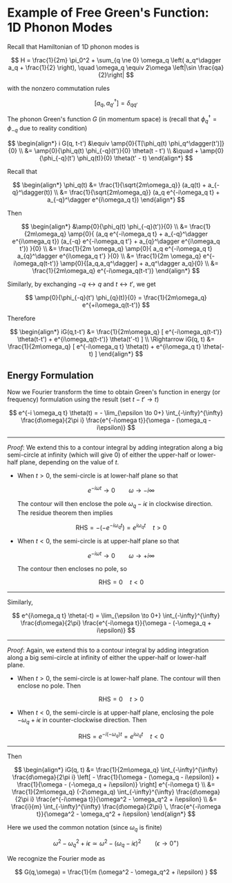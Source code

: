 # Example of Free Green's Function: <br>1D Phonon Modes

Recall that Hamiltonian of 1D phonon modes is

$$
H = \frac{1}{2m} \pi_0^2 + \sum_{q \ne 0} 
\omega_q \left(
    a_q^\dagger a_q
    + \frac{1}{2}
\right), \quad
\omega_q \equiv 2\omega \left|\sin \frac{qa}{2}\right|
$$

with the nonzero commutation rules

$$
[a_q, a^\dagger_{q'}] = \delta_{q q'}
$$

The phonon Green's function $G$ (in momentum space) is (recall that $\phi_q^\dagger = \phi_{-q}$ due to reality condition)

$$
\begin{align*}
    i G(q, t-t') 
    &\equiv \amp{0}{T[\phi_q(t) \phi_q^\dagger(t')]}{0}
    \\
    &= \amp{0}{\phi_q(t) \phi_{-q}(t')}{0} \theta(t - t')
    \\ &\quad
    + \amp{0}{\phi_{-q}(t') \phi_q(t)}{0} \theta(t' - t)
\end{align*}
$$

Recall that

$$
\begin{align*}
    \phi_q(t) &= \frac{1}{\sqrt{2m\omega_q}} 
    (a_q(t) + a_{-q}^\dagger(t))
    \\
    &= \frac{1}{\sqrt{2m\omega_q}} 
    (a_q e^{-i\omega_q t} + a_{-q}^\dagger e^{i\omega_q t})
\end{align*}
$$

Then

$$
\begin{align*}
    &\amp{0}{\phi_q(t) \phi_{-q}(t')}{0}
    \\
    &= \frac{1}{2m\omega_q} \amp{0}{
        (a_q e^{-i\omega_q t} + a_{-q}^\dagger e^{i\omega_q t})
        (a_{-q} e^{-i\omega_q t'} + a_{q}^\dagger e^{i\omega_q t'})
    }{0}
    \\
    &= \frac{1}{2m \omega_q} \amp{0}{
        a_q e^{-i\omega_q t} a_{q}^\dagger e^{i\omega_q t'}
    }{0}
    \\
    &= \frac{1}{2m \omega_q} e^{-i\omega_q(t-t')}
    \amp{0}{[a_q,a_q^\dagger] + a_q^\dagger a_q}{0}
    \\
    &= \frac{1}{2m\omega_q} e^{-i\omega_q(t-t')}
\end{align*}
$$

Similarly, by exchanging $-q \leftrightarrow q$ and $t \leftrightarrow t'$, we get

$$
\amp{0}{\phi_{-q}(t') \phi_{q}(t)}{0}
= \frac{1}{2m\omega_q} e^{+i\omega_q(t-t')}
$$

Therefore

$$
\begin{align*}
    iG(q,t-t')
    &= \frac{1}{2m\omega_q} [
        e^{-i\omega_q(t-t')} \theta(t-t')
        + e^{i\omega_q(t-t')} \theta(t'-t)
    ] \\ \Rightarrow
    iG(q, t)
    &= \frac{1}{2m\omega_q} [
        e^{-i\omega_q t} \theta(t)
        + e^{i\omega_q t} \theta(-t)
    ]
\end{align*}
$$

## Energy Formulation

Now we Fourier transform the time to obtain Green's function in energy (or frequency) formulation using the result (set $t - t' \to t$)

$$
e^{-i \omega_q t} \theta(t)
= - \lim_{\epsilon \to 0+} \int_{-\infty}^{\infty} 
\frac{d\omega}{2\pi i} 
\frac{e^{-i\omega t}}{\omega - (\omega_q - i\epsilon)}
$$

----

*Proof*: We extend this to a contour integral by adding integration along a big semi-circle at infinity (which will give 0) of either the upper-half or lower-half plane, depending on the value of $t$.

- When $t > 0$, the semi-circle is at lower-half plane so that 
    
    $$
    e^{-i\omega t} \to 0 \qquad \omega \to -i\infty
    $$

    The contour will then enclose the pole $\omega_q - i\epsilon$ in clockwise direction. The residue theorem then implies

    $$
    \text{RHS} = - (-e^{- i\omega_q t}) = e^{i\omega_q t}
    \quad t > 0
    $$

- When $t < 0$, the semi-circle is at upper-half plane so that

    $$
    e^{-i\omega t} \to 0 \qquad \omega \to +i\infty
    $$

    The contour then encloses no pole, so

    $$
    \text{RHS} = 0 \quad t < 0
    \tag*{$\blacksquare$}
    $$

----

Similarly,

$$
e^{i\omega_q t} \theta(-t)
= \lim_{\epsilon \to 0+} \int_{-\infty}^{\infty} 
\frac{d\omega}{2\pi}
\frac{e^{-i\omega t}}{\omega - (-\omega_q + i\epsilon)}
$$

----

*Proof*: Again, we extend this to a contour integral by adding integration along a big semi-circle at infinity of either the upper-half or lower-half plane.

- When $t > 0$, the semi-circle is at lower-half plane. The contour will then enclose no pole. Then

    $$
    \text{RHS} = 0 \quad t > 0
    $$

- When $t < 0$, the semi-circle is at upper-half plane, enclosing the pole $-\omega_q + i\epsilon$ in counter-clockwise direction. Then

    $$
    \text{RHS} = e^{-i(-\omega_q) t}
    = e^{i\omega_q t} \quad t < 0
    \tag*{$\blacksquare$}
    $$

----

Then 

$$
\begin{align*}
    iG(q, t)
    &= \frac{1}{2m\omega_q} \int_{-\infty}^{\infty} 
    \frac{d\omega}{2\pi i} \left[
        - \frac{1}{\omega - (\omega_q - i\epsilon)}
        + \frac{1}{\omega - (-\omega_q + i\epsilon)}
    \right] e^{-i\omega t}
    \\
    &= \frac{1}{2m\omega_q} (-2\omega_q)
    \int_{-\infty}^{\infty} \frac{d\omega}{2\pi i} 
    \frac{e^{-i\omega t}}{\omega^2 - \omega_q^2 + i\epsilon}
    \\
    &= \frac{i}{m} \int_{-\infty}^{\infty} 
    \frac{d\omega}{2\pi} \,
    \frac{e^{-i\omega t}}{\omega^2 - \omega_q^2 + i\epsilon}
\end{align*}
$$

Here we used the common notation (since $\omega_q$ is finite)

$$
\omega^2 - \omega_q^2 + i\epsilon
\simeq \omega^2 - (\omega_q - i\epsilon)^2
\qquad (\epsilon \to 0^+)
$$

We recognize the Fourier mode as

$$
G(q,\omega) 
= \frac{1}{m (\omega^2 - \omega_q^2 + i\epsilon) }
$$
